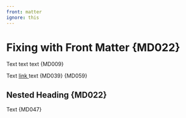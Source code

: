 ```yaml
---
front: matter
ignore: this
---
```

# Fixing with Front Matter {MD022}
Text text text {MD009}   

Text [ link ](url) text {MD039} {MD059}
## Nested Heading {MD022}

Text {MD047}